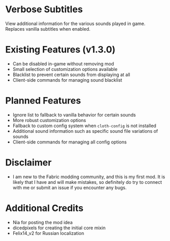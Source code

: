 # Verbose Subtitles
View additional information for the various sounds played in game. Replaces vanilla subtitles when enabled.

# Existing Features (v1.3.0)
- Can be disabled in-game without removing mod
- Small selection of customization options available
- Blacklist to prevent certain sounds from displaying at all
- Client-side commands for managing sound blacklist

# Planned Features
- Ignore list to fallback to vanilla behavior for certain sounds
- More robust customization options
- Fallback to custom config system when `cloth-config` is not installed
- Additional sound information such as specific sound file variations of sounds
- Client-side commands for managing all config options

# Disclaimer
- I am new to the Fabric modding community, and this is my first mod. It is likely that I have and will make mistakes, so definitely do try to connect with me or submit an issue if you encounter any bugs.

# Additional Credits
- Nia for posting the mod idea
- dicedpixels for creating the initial core mixin
- Felix14_v2 for Russian localization
